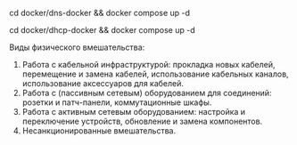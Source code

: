 cd docker/dns-docker && docker compose up -d

cd docker/dhcp-docker && docker compose up -d

Виды физического вмешательства:
1. Работа с кабельной инфраструктурой: прокладка новых кабелей, перемещение и замена кабелей, использование кабельных каналов, использование аксессуаров для кабелей.
2. Работа с (пассивным сетевым) оборудованием для соединений: розетки и патч-панели, коммутационные шкафы.
3. Работа с активным сетевым оборудованием: настройка и переключение устройств, обновление и замена компонентов.
4. Несанкционированные вмешательства.

